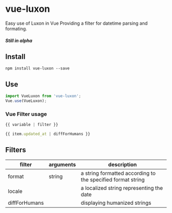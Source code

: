 # vue-luxon
Easy use of Luxon in Vue
Providing a filter for datetime parsing and formating.

##### Still in alpha

## Install
```
npm install vue-luxon --save
```

## Use
```javascript
import VueLuxon from 'vue-luxon';
Vue.use(VueLuxon);
```

### Vue Filter usage
```javascript
{{ variable | filter }}
```

```javascript
{{ item.updated_at | diffForHumans }}
```

## Filters
filter | arguments | description
--- | --- | ---
format | string | a string formatted according to the specified format string
locale |  | a localized string representing the date
diffForHumans |  | displaying humanized strings

